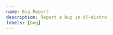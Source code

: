 ```yaml
---
name: Bug Report
description: Report a bug in dl-distro
labels: [bug]
---
```


<!-- Below this line, please provide any relevant details, such as the distribution and options you tried, as well as any error messages. -->


